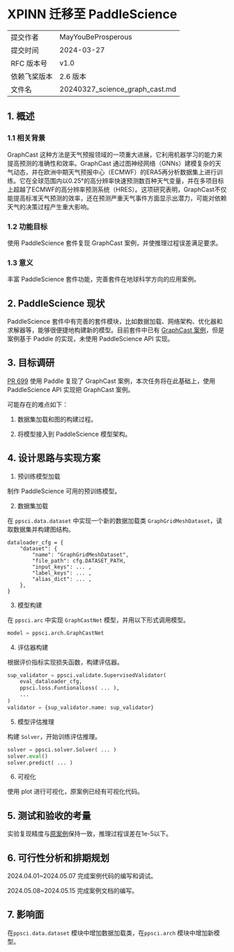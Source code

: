# XPINN 迁移至 PaddleScience

|              |                    |
| ------------ | -----------------  |
| 提交作者      |   MayYouBeProsperous  |
| 提交时间      |       2024-03-27   |
| RFC 版本号    | v1.0               |
| 依赖飞桨版本  | 2.6 版本        |
| 文件名        | 20240327_science_graph_cast.md  |

## 1. 概述

### 1.1 相关背景

GraphCast 这种方法是天气预报领域的一项重大进展，它利用机器学习的能力来提高预测的准确性和效率。GraphCast 通过图神经网络（GNNs）建模复杂的天气动态，并在欧洲中期天气预报中心（ECMWF）的ERA5再分析数据集上进行训练。它在全球范围内以0.25°的高分辨率快速预测数百种天气变量，并在多项目标上超越了ECMWF的高分辨率预测系统（HRES）。这项研究表明，GraphCast不仅能提高标准天气预测的效率，还在预测严重天气事件方面显示出潜力，可能对依赖天气的决策过程产生重大影响。

### 1.2 功能目标

使用 PaddleScience 套件复现 GraphCast 案例，并使推理过程误差满足要求。

### 1.3 意义

丰富 PaddleScience 套件功能，完善套件在地球科学方向的应用案例。

## 2. PaddleScience 现状

PaddleScience 套件中有完善的套件模块，比如数据加载、网络架构、优化器和求解器等，能够很便捷地构建新的模型。目前套件中已有 [GraphCast 案例](https://github.com/PaddlePaddle/PaddleScience/tree/develop/jointContribution/graphcast)，但是案例基于 Paddle 的实现，未使用 PaddleScience API 实现。

## 3. 目标调研

[PR 699](https://github.com/PaddlePaddle/PaddleScience/pull/699) 使用 Paddle 复现了 GraphCast 案例，本次任务将在此基础上，使用 PaddleScience API 实现把 GraphCast 案例。

可能存在的难点如下：

1. 数据集加载和图的构建过程。

2. 将模型接入到 PaddleScience 模型架构。

## 4. 设计思路与实现方案

1. 预训练模型加载

制作 PaddleScience 可用的预训练模型。

2. 数据集加载

在 `ppsci.data.dataset` 中实现一个新的数据加载类 `GraphGridMeshDataset`，读取数据集并构建图结构。
```
dataloader_cfg = {
    "dataset": {
        "name": "GraphGridMeshDataset",
        "file_path": cfg.DATASET_PATH,
        "input_keys": ... ,
        "label_keys": ... ,
        "alias_dict": ... ,
    },
}
```
3. 模型构建

在 `ppsci.arc` 中实现 `GraphCastNet` 模型，并用以下形式调用模型。

```python
model = ppsci.arch.GraphCastNet
```

4. 评估器构建

根据评价指标实现损失函数，构建评估器。

```python
sup_validator = ppsci.validate.SupervisedValidator(
    eval_dataloader_cfg,
    ppsci.loss.FuntionalLoss( ... ),
    ...
)
validator = {sup_validator.name: sup_validator}
```

5. 模型评估推理

构建 `Solver`，开始训练评估推理。

```python
solver = ppsci.solver.Solver( ... )
solver.eval()
solver.predict( ... )
```

6. 可视化

使用 plot 进行可视化，原案例已经有可视化代码。

## 5. 测试和验收的考量

实验复现精度与[原案例](https://github.com/PaddlePaddle/PaddleScience/tree/develop/jointContribution/graphcast)保持一致，推理过程误差在1e-5以下。


## 6. 可行性分析和排期规划

2024.04.01~2024.05.07 完成案例代码的编写和调试。

2024.05.08~2024.05.15 完成案例文档的编写。

## 7. 影响面
在`ppsci.data.dataset` 模块中增加数据加载类，在`ppsci.arch` 模块中增加新模型。
